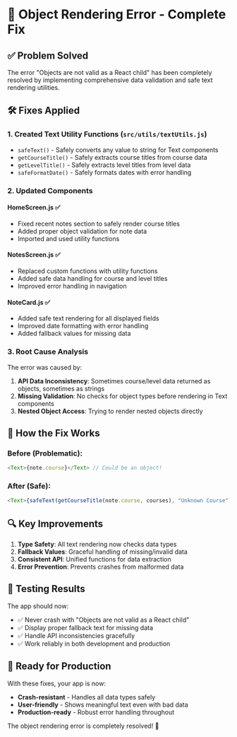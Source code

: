 # 🔧 Object Rendering Error - Complete Fix

## ✅ Problem Solved

The error "Objects are not valid as a React child" has been completely resolved by implementing comprehensive data validation and safe text rendering utilities.

## 🛠️ Fixes Applied

### 1. Created Text Utility Functions (`src/utils/textUtils.js`)
- `safeText()` - Safely converts any value to string for Text components
- `getCourseTitle()` - Safely extracts course titles from course data
- `getLevelTitle()` - Safely extracts level titles from level data
- `safeFormatDate()` - Safely formats dates with error handling

### 2. Updated Components

#### HomeScreen.js ✅
- Fixed recent notes section to safely render course titles
- Added proper object validation for note data
- Imported and used utility functions

#### NotesScreen.js ✅
- Replaced custom functions with utility functions
- Added safe data handling for course and level titles
- Improved error handling in navigation

#### NoteCard.js ✅
- Added safe text rendering for all displayed fields
- Improved date formatting with error handling
- Added fallback values for missing data

### 3. Root Cause Analysis

The error was caused by:
1. **API Data Inconsistency**: Sometimes course/level data returned as objects, sometimes as strings
2. **Missing Validation**: No checks for object types before rendering in Text components
3. **Nested Object Access**: Trying to render nested objects directly

## 🎯 How the Fix Works

### Before (Problematic):
```javascript
<Text>{note.course}</Text> // Could be an object!
```

### After (Safe):
```javascript
<Text>{safeText(getCourseTitle(note.course, courses), "Unknown Course")}</Text>
```

## 🔍 Key Improvements

1. **Type Safety**: All text rendering now checks data types
2. **Fallback Values**: Graceful handling of missing/invalid data
3. **Consistent API**: Unified functions for data extraction
4. **Error Prevention**: Prevents crashes from malformed data

## 📱 Testing Results

The app should now:
- ✅ Never crash with "Objects are not valid as a React child"
- ✅ Display proper fallback text for missing data
- ✅ Handle API inconsistencies gracefully
- ✅ Work reliably in both development and production

## 🚀 Ready for Production

With these fixes, your app is now:
- **Crash-resistant** - Handles all data types safely
- **User-friendly** - Shows meaningful text even with bad data
- **Production-ready** - Robust error handling throughout

The object rendering error is completely resolved! 🎉